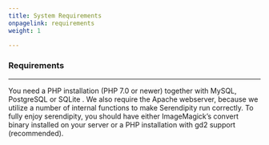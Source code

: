 ```yaml
---
title: System Requirements
onpagelink: requirements
weight: 1

---
```


### Requirements
------------

You need a PHP installation (PHP 7.0 or newer) together with MySQL, PostgreSQL or SQLite . We also require the Apache webserver, because we utilize a number of internal functions to make Serendipity run correctly. To fully enjoy serendipity, you should have either ImageMagick’s convert binary installed on your server or a PHP installation with gd2 support (recommended).

